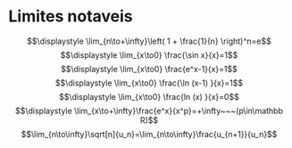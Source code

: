 # Limites notaveis
$$\displaystyle \lim_{n\to+\infty}\left( 1 + \frac{1}{n} \right)^n=e$$$$\displaystyle \lim_{x\to0} \frac{\sin x}{x}=1$$
$$\displaystyle \lim_{x\to0} \frac{e^x-1}{x}=1$$
$$\displaystyle \lim_{x\to0} \frac{\ln (x-1) }{x}=1$$
$$\displaystyle \lim_{x\to0} \frac{ln (x) }{x}=0$$
$$\displaystyle \lim_{x\to+\infty}\frac{e^x}{x^p}=+\infty~~~(p\in\mathbb R)$$
$$\lim_{n\to\infty}\sqrt[n]{u_n}=\lim_{n\to\infty}\frac{u_{n+1}}{u_n}$$


